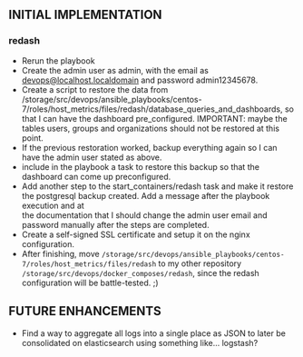 ## INITIAL IMPLEMENTATION

### redash
- Rerun the playbook
- Create the admin user as admin, with the email as devops@localhost.localdomain and
  password admin12345678.
- Create a script to restore the data from
  /storage/src/devops/ansible_playbooks/centos-7/roles/host_metrics/files/redash/database_queries_and_dashboards, 
so that I can have the dashboard pre_configured. IMPORTANT: maybe the tables
users, groups and organizations should not be restored at this point. 
- If the previous restoration worked, backup everything again so I can have the
  admin user stated as above. 
- include in the playbook a task to
restore this backup so that the dashboard can come up preconfigured.
- Add another step to the start_containers/redash task and make it restore the
  postgresql backup created. Add a message after the playbook execution and at  
the documentation that I should change the admin user email and password 
manually after the steps are completed.
- Create a self-signed SSL certificate and setup it on the nginx configuration.
- After finishing, move
  `/storage/src/devops/ansible_playbooks/centos-7/roles/host_metrics/files/redash`
to my other repository `/storage/src/devops/docker_composes/redash`, since the
redash configuration will be battle-tested. ;) 

## FUTURE ENHANCEMENTS
- Find a way to aggregate all logs into a single place as JSON to later be consolidated on elasticsearch using something like... logstash? 

